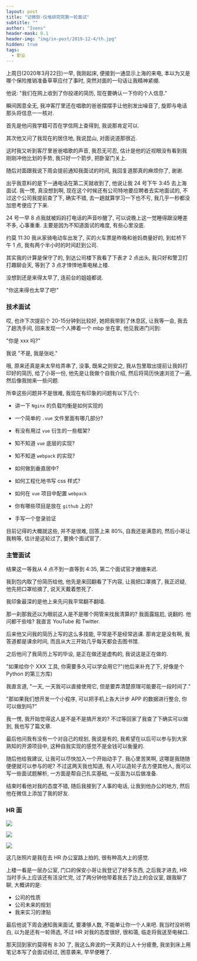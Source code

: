 ```yaml
---
layout: post
title: "记微软-仪电研究院第一轮面试"
subtitle: ""
author: "Ivens"
header-mask: 0.1
header-img: "img/in-post/2019-12-4/th.jpg"
hidden: true
tags:
  - 职业
---
```


上周日(2020年3月22日)一早, 我刚起床, 便接到一通显示上海的来电, 本以为又是哪个保险推销准备草草应付了事时, 突然对面的一句话让我精神紧绷.

他说: "我们在网上收到了你投递的简历, 现在要确认一下你的个人信息."

瞬间困意全无, 我冲客厅里还在唱歌的爸爸摆摆手让他别发出噪音了, 旋即与电话那头将信息一一核对.

首先是他问我学籍可否在学信网上查得到, 我说那肯定可以.

其次他又问了我现在的居住地, 我说昆山, 对面说道那很近.

这时我又听到客厅里爸爸唱歌的声音, 我忍无可忍, 估计是他的近视眼没有看到我刚刚冲他比划的手势, 我只好一个箭步, 把卧室门关上.

随后对面跟我说下周会提前通知我面试的时间, 我回复道那真的麻烦你了, 谢谢.

出乎我意料的是下一通电话在第二天就收到了, 他说让我 24 号下午 3:45 去上海面试. 我一愣, 真没想到啊, 现在这个时候还有公司特地要应聘者去实地面试的, 不过这个公司我提前查了下, 确实不错, 去一趟就算学习一下也不亏, 我几乎一秒都没加思考便应了下来.

24 号一早 8 点我就被妈妈打电话的声音吵醒了, 可以说晚上这一觉睡得跟没睡差不多, 心事重重. 主要是因为不知道面试的难度, 有些心里没底.

约莫 11:30 我从家骑电动车出发了, 买的火车票是昨晚和爸妈商量好的, 到虹桥下午 1 点, 我有两个半小时的时间赶到公司.

其实我的计算是保守了的, 到达公司楼下我看了下表才 2 点出头, 我只好和警卫打打趣聊会天, 等到了 3 点才悻悻地乘电梯上楼.

没想到还是来得太早了, 连前台的姐姐都说.

"你这来得也太早了吧!"

### 技术面试

哎, 也许下次提前个 20-15分钟到比较好, 她把我带到了休息区, 让我等一会, 我去了趟洗手间, 回来发现一个人捧着一个 mbp 坐在拿, 他见我进门问到:

"你是 xxx 吗?"

我说 "不是, 我是张屹."

哦, 原来还真是来太早给弄串了, 没事, 既来之则安之, 我从包里取出提前让我妈打印好的简历, 给了小哥一份, 他先是让我做个自我介绍, 然后将简历快速浏览了一遍, 然后像我抛来一些问题.

所幸这些问题并不是很难, 我现在有印象的问题有以下几个:

- 讲一下 `Nginx` 的负载均衡是如何实现的

- 一个简单的 `.vue` 文件里面有哪几部分?
- 有没有用过 `vue` 衍生的一些框架?
- 知不知道 `vue` 底层的实现?
- 知不知道 `webpack` 的实现?
- 如何做到垂直居中?
- 如何工程化地书写 css 样式?
- 如何在 `vue` 项目中配置 `webpack`
- 你有哪些项目是放在 `github` 上的?
- 手写一个登录验证

目前记得的大概就这些, 并不是很难, 回答上来 80%, 自我还是满意的, 然后小哥让我稍等, 估计是这轮过了, 要换个面试官了.

### 主管面试

结果这一等我从 4 点不到一直等到 4:35, 第二个面试官才姗姗来迟.

我到包内取了份简历给他, 他先是来回翻看了下内容, 让我把口罩摘了, 我正迟疑, 他先把口罩给摘了, 说天天戴着憋死了.

我印象最深的是他上来先问我平常翻不翻墙.

那一刹那我还以为眼前这人是不是哪个网管来找我清算的? 我面露尴尬, 说翻的. 他问都干些啥? 我直言 YouTube 和 Twitter.

后来他又问我的简历上写的这么多技能, 平常是不是经常逃课. 那肯定是没有啊, 我答道都是课余时间, 而且从大三开始几乎每天都会去图书馆.

之后他问了我简历上写的毕设, 是正在做还是虚构的, 我说这是正在做的.

"如果给你个 XXX 工具, 你需要多久可以学会用它?"(他后来补充了下, 好像是个 Python 的第三方库)

我直言道, "一天, 一天我可以直接使用它, 但是要弄清楚原理可能要花一段时间了."

"那如果我们想开发一个小程序, 可以把手机上各大计步 APP 的数据进行整合, 你可以做到吗?"

我一愣, 我开始觉得这人是不是不是搞开发的? 不过等回家了我查了下确实可以做到, 我也写了篇文章.

最后他问我有没有一个对自己的规划, 我说是有的, 我希望在以后可以参与到大家熟知的开源项目中, 这种自我实现的感觉不是金钱可以衡量的.

随后他给我建议, 让我可以尽快加入一个开始动手了. 我心里苦笑啊, 这哪是我随随便便就可以参与的呢? 不过这两天我也知道, 有人可以造轮子去方便其他人, 我可以写一些面试题解析, 一方面是帮自己扎实基础, 一反面为以后做准备.

结束时看他对我的态度不错, 随后我接到了人事的电话, 让我到他办公的地方, 然后他在微信上添加了我的好友.

### HR 面

![](https://raw.githubusercontent.com/Ivens-Zhang/PictureBed-2019.12.9/master/img/IMG_20200324_181539.jpg)



![](https://raw.githubusercontent.com/Ivens-Zhang/PictureBed-2019.12.9/master/img/IMG_20200324_180720.jpg)

![](https://raw.githubusercontent.com/Ivens-Zhang/PictureBed-2019.12.9/master/img/IMG_20200324_180600.jpg)

这几张照片是我在去 HR 办公室路上拍的, 很有种高大上的感觉.

上楼一看是一层办公室, 门口的保安小哥让我登记了好多东西, 之后我才进去, HR 当时手头上应该还有活没忙完, 过了两分钟他带着我去了边上的会议室, 跟我聊了聊, 大概讲的是: 

- 公司的性质
- 公司未来的规划 
- 我来实习的津贴

最后他说下周会通知我来面试, 要凑够人数, 不能单让你一个人来吧. 我当时没听明白, 以为是还有一轮筛选, 不过 HR 对我的态度很好, 很和蔼, 临走将我送至电梯口.

那天回到家约莫得有 8:30 了, 我这么奔波的一天真的让人十分疲惫, 我坐到床上用笔记本写了会面试经过, 困意袭来, 早早便睡了.



